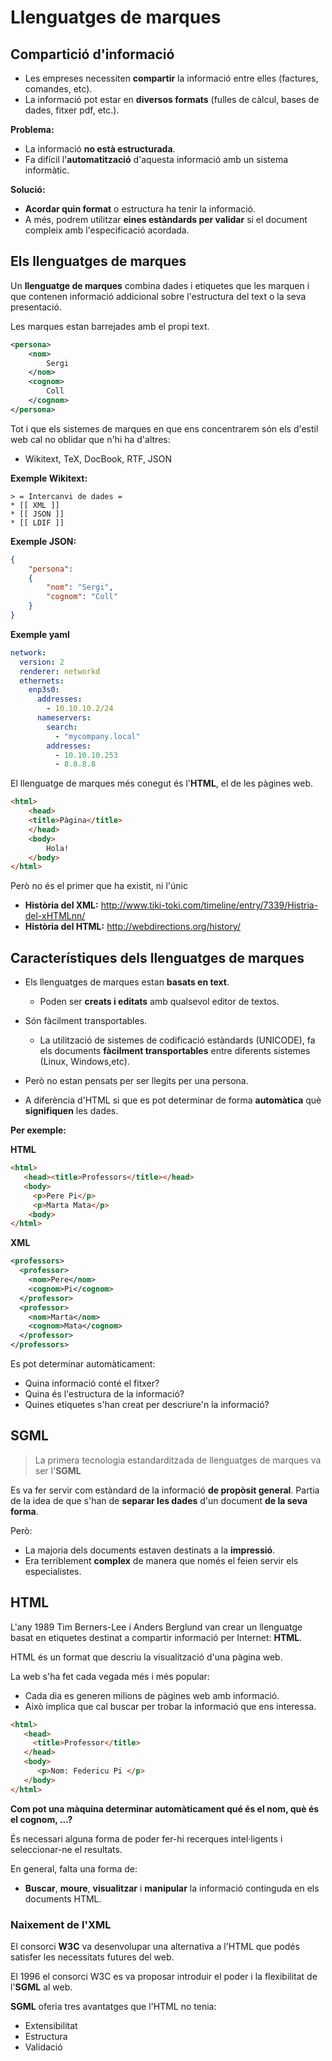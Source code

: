 # Llenguatges de marques

## Compartició d'informació

* Les empreses necessiten **compartir** la informació entre elles (factures, comandes, etc).
* La informació pot estar en **diversos formats** (fulles de càlcul, bases de dades, fitxer pdf, etc.).

**Problema:**

* La informació **no està estructurada**.
* Fa difícil l'**automatització** d'aquesta informació amb un sistema informàtic.

**Solució:**

* **Acordar quin format** o estructura ha tenir la informació.
* A més, podrem utilitzar **eines estàndards per validar** si el document compleix amb l'especificació acordada.

## Els llenguatges de marques

Un **llenguatge de marques** combina dades i etiquetes que les marquen i que contenen informació addicional sobre l'estructura del text o la seva presentació.

Les marques estan barrejades amb el propi text.

```xml
<persona>
    <nom>
        Sergi
    </nom>
    <cognom>
        Coll
    </cognom>
</persona>
```

Tot i que els sistemes de marques en que ens concentrarem són els d'estil web cal no oblidar que n'hi ha d'altres:

* Wikitext, TeX, DocBook, RTF, JSON

**Exemple Wikitext:**

```
> = Intercanvi de dades =
* [[ XML ]]
* [[ JSON ]]
* [[ LDIF ]]
```

**Exemple JSON:**

```json
{
    "persona":
    {
        "nom": "Sergi",
        "cognom": "Coll"
    }
}
```

**Exemple yaml**

```yaml
network:
  version: 2
  renderer: networkd
  ethernets:
    enp3s0:
      addresses:
        - 10.10.10.2/24
      nameservers:
        search:
          - "mycompany.local"
        addresses:
          - 10.10.10.253
          - 8.8.8.8
```

El llenguatge de marques més conegut és l'**HTML**, el de les pàgines web.

```html
<html>
    <head>
    <title>Pàgina</title>
    </head>
    <body>
        Hola!
    </body>
</html>
```

Però no és el primer que ha existit, ni l'únic


* **Història del XML:** <http://www.tiki-toki.com/timeline/entry/7339/Histria-del-xHTMLnn/>
* **Història del HTML:** <http://webdirections.org/history/>


## Característiques dels llenguatges de marques

* Els llenguatges de marques estan **basats en text**.
   * Poden ser **creats i editats** amb qualsevol editor de textos.

* Són fàcilment transportables.
  * La utilització de sistemes de codificació estàndards (UNICODE), fa els documents **fàcilment transportables** entre diferents sistemes (Linux, Windows,etc).

* Però no estan pensats per ser llegits per una persona.

* A diferència d'HTML si que es pot determinar de forma **automàtica** què **signifiquen** les dades.

**Per exemple:**

**HTML**
```html
<html>
   <head><title>Professors</title></head>
   <body>
     <p>Pere Pi</p>
     <p>Marta Mata</p>
    <body>
</html>
```

**XML**
```xml
<professors>
  <professor>
    <nom>Pere</nom>
    <cognom>Pi</cognom>
  </professor>
  <professor>
    <nom>Marta</nom>
    <cognom>Mata</cognom>
  </professor>
</professors>
```

Es pot determinar automàticament:
  * Quina informació conté el fitxer?
  * Quina és l'estructura de la informació?
  * Quines etiquetes s'han creat per descriure'n la informació?



## SGML

> La primera tecnologia estandarditzada de llenguatges de marques va ser l'**SGML**

Es va fer servir com estàndard de la informació **de propòsit general**.
Partia de la idea de que s'han de **separar les dades** d'un document **de la seva forma**.

Però:

* La majoria dels documents estaven destinats a la **impressió**.
* Era terriblement **complex** de manera que només el feien servir els especialistes.


## HTML

L'any 1989 Tim Berners-Lee i Anders Berglund van crear un llenguatge basat en etiquetes destinat a compartir informació per Internet: **HTML**.

HTML és un format que descriu la visualització d'una pàgina web.
  
La web s'ha fet cada vegada més i més popular:
  * Cada dia es generen milions de pàgines web amb informació.
  * Això implica que cal buscar per trobar la informació que ens interessa.

```html
<html>
   <head>
     <title>Professor</title>
   </head>
   <body>
      <p>Nom: Federicu Pi </p>
   </body>
</html>
```

**Com pot una màquina determinar automàticament qué és el nom, què és el cognom, ...?**

És necessari alguna forma de poder fer-hi recerques intel·ligents i seleccionar-ne el resultats.

En general, falta una forma de:

* **Buscar**, **moure**, **visualitzar** i **manipular** la informació continguda en els documents HTML.

### Naixement de l'XML

El consorci **W3C** va desenvolupar una alternativa a l'HTML que podés satisfer les necessitats futures del web.

El 1996 el consorci W3C es va proposar introduir el poder i la flexibilitat de l'**SGML** al web.

**SGML** oferia tres avantatges que l'HTML no tenia:

* Extensibilitat
* Estructura
* Validació
